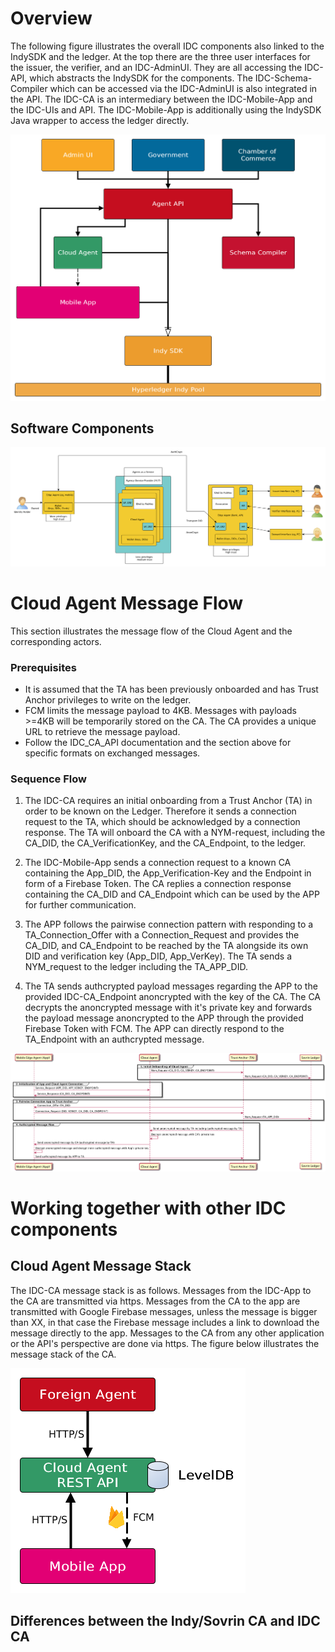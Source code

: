 # Overview
The following figure illustrates the overall IDC components also linked to the IndySDK and the ledger. At the top there are the three user interfaces for the issuer, the verifier, and an IDC-AdminUI. They are all accessing the IDC-API, which abstracts the IndySDK for the components. The IDC-Schema-Compiler which can be accessed via the IDC-AdminUI is also integrated in the API. The IDC-CA is an intermediary between the IDC-Mobile-App and the IDC-UIs and API. The IDC-Mobile-App is additionally using the IndySDK Java wrapper to access the ledger directly.

![IDC components](./IDChainSoftwareComponents.png)

## Software Components


![Agent Role Actors](./Agency_Agents_IDChain.png)


# Cloud Agent Message Flow

This section illustrates the message flow of the Cloud Agent and the corresponding actors.

### Prerequisites

 - It is assumed that the TA has been previously onboarded and has Trust Anchor privileges to write on the ledger.
 - FCM limits the message payload to 4KB. Messages with payloads >=4KB will be temporarily stored on the CA. The CA provides a unique URL to retrieve the message payload.
 - Follow the IDC_CA_API documentation and the section above for specific formats on exchanged messages.

### Sequence Flow

1. The IDC-CA requires an initial onboarding from a Trust Anchor (TA) in order to be known on the Ledger. Therefore it sends a connection request to the TA, which should be acknowledged by a connection response. The TA will onboard the CA with a NYM-request, including the CA_DID, the CA_VerificationKey, and the CA_Endpoint, to the ledger.

2. The IDC-Mobile-App sends a connection request to a known CA containing the App_DID, the App_Verification-Key and the Endpoint in form of a Firebase Token. The CA replies a connection response containing the CA_DID and CA_Endpoint which can be used by the APP for further communication.

3. The APP follows the pairwise connection pattern with responding to a TA_Connection_Offer with a Connection_Request and provides the CA_DID, and CA_Endpoint to be reached by the TA alongside its own DID and verification key (App_DID, App_VerKey). The TA sends a NYM_request to the ledger including the TA_APP_DID.

4. The TA sends authcrypted payload messages regarding the APP to the provided IDC-CA_Endpoint anoncrypted with the key of the CA. The CA decrypts the anoncrypted message with it's private key and forwards the payload message anoncrypted to the APP through the provided Firebase Token with FCM. The APP can directly respond to the TA_Endpoint with an authcrypted message.

![CA Message Flow](./idc_cloud_agent_message_flow.png)

# Working together with other IDC components

## Cloud Agent Message Stack
The IDC-CA message stack is as follows. Messages from the IDC-App to the CA are transmitted via https. Messages from the CA to the app are transmitted with Google Firebase messages, unless the message is bigger than XX, in that case the Firebase message includes a link to download the message directly to the app. Messages to the CA from any other application or the API's perspective are done via https. The figure below illustrates the message stack of the CA.

![IDC-CA Message Stack](./CloudAgentMessageStack.png)

## Differences between the Indy/Sovrin CA and IDC CA